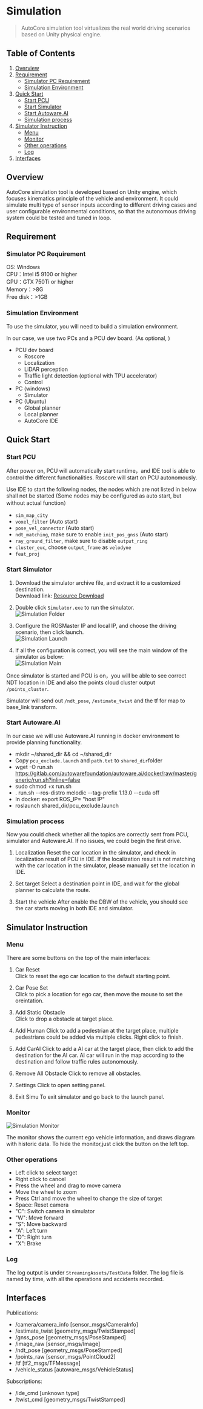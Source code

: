 # Simulation

> AutoCore simulation tool virtualizes the real world driving scenarios based on Unity physical engine.  

## Table of Contents
1. [Overview](#overview)
2. [Requirement](#requirement)
   - [Simulator PC Requirement](#simulator-pc-requirement)
   - [Simulation Environment](#simulation-environment)
3. [Quick Start](#quick-start)
   - [Start PCU](#start-pcu)
   - [Start Simulator](#start-simulator)
   - [Start Autoware.AI](#start-autowareai)
   - [Simulation process](#simulation-process)
4. [Simulator Instruction](#simulator-instruction)
   - [Menu](#menu)
   - [Monitor](#monitor)
   - [Other operations](#other-operations)
   - [Log](#log)
5. [Interfaces](#interfaces)


## Overview

AutoCore simulation tool is developed based on Unity engine, which focuses kinematics principle of the vehicle and environment. It could simulate multi type of sensor inputs according to different driving cases and user configurable environmental conditions, so that the autonomous driving system could be tested and tuned in loop.

## Requirement

### Simulator PC Requirement

OS: Windows  
CPU：Intel i5 9100 or higher  
GPU：GTX 750Ti or higher  
Memory：>8G  
Free disk：>1GB  

### Simulation Environment

To use the simulator, you will need to build a simulation environment. 

In our case, we use two PCs and a PCU dev board. (As optional, )

- PCU dev board
  - Roscore
  - Localization
  - LiDAR perception
  - Traffic light detection (optional with TPU accelerator)
  - Control
- PC (windows)
  - Simulator
- PC (Ubuntu)
  - Global planner
  - Local planner
  - AutoCore IDE

## Quick Start

### Start PCU

After power on, PCU will automatically start runtime，and IDE tool is able to control the different functionalities. Roscore will start on PCU autonomously.

Use IDE to start the following nodes, the nodes which are not listed in below shall not be started (Some nodes may be configured as auto start, but without actual function）

- `sim_map_city`
- `voxel_filter` (Auto start)
- `pose_vel_connector` (Auto start)
- `ndt_matching`, make sure to enable `init_pos_gnss` (Auto start)
- `ray_ground_filter`, make sure to disable `output_ring`
- `cluster_euc`, choose `output_frame` as `velodyne`
- `feat_proj`

### Start Simulator

1. Download the simulator archive file, and extract it to a customized destination.  
   Download link: [Resource Download](Resource_download.md#simulation)

2. Double click `Simulator.exe` to run the simulator.  
   ![Simulation Folder](images/Simulation_folder.png "Simulation Folder")
  
3. Configure the ROSMaster IP and local IP, and choose the driving scenario, then click launch.  
   ![Simulation Launch](images/Simulation_launch.jpg "Simulation Launch") 

4. If all the configuration is correct, you will see the main window of the simulator as below:  
   ![Simulation Main](images/Simulation_main.jpg "Simulation Main") 

Once simulator is started and PCU is on，you will be able to see correct NDT location in IDE and also the points cloud cluster output `/points_cluster`.

Simulator will send out `/ndt_pose`, `/estimate_twist` and the tf for map to base_link transform. 

### Start Autoware.AI

In our case we will use Autoware.AI running in docker environment to provide planning functionality.


* mkdir ~/shared_dir && cd ~/shared_dir
* Copy `pcu_exclude.launch` and `path.txt` to `shared_dir`folder
* wget -O run.sh https://gitlab.com/autowarefoundation/autoware.ai/docker/raw/master/generic/run.sh?inline=false
* sudo chmod +x run.sh
* . run.sh --ros-distro melodic --tag-prefix 1.13.0 --cuda off
* In docker: export ROS_IP= "host IP"
* roslaunch shared_dir/pcu_exclude.launch

### Simulation process

Now you could check whether all the topics are correctly sent from PCU, simulator and Autoware.AI. If no issues, we could begin the first drive.

1. Localization
   Reset the car location in the simulator, and check in localization result of PCU in IDE. If the localization result is not matching with the car location in the simulator, please manually set the location in IDE.

2. Set target
   Select a destination point in IDE, and wait for the global planner to calculate the route.

3. Start the vehicle
   After enable the DBW of the vehicle, you should see the car starts moving in both IDE and simulator.

## Simulator Instruction

### Menu

There are some buttons on the top of the main interfaces:

1. Car Reset  
   Click to reset the ego car location to the default starting point.

2. Car Pose Set  
   Click to pick a location for ego car, then move the mouse to set the oreintation.

3. Add Static Obstacle  
   Click to drop a obstacle at target place.

4. Add Human
   Click to add a pedestrian at the target place, multiple pedestrians could be added via multiple clicks. Right click to finish. 

5. Add CarAI
   Click to add a AI car at the target place, then click to add the destination for the AI car. AI car will run in the map according to the destination and follow traffic rules autonomously.

6. Remove All Obstacle
   Click to remove all obstacles.

7. Settings
   Click to open setting panel.

8. Exit Simu
   To exit simulator and go back to the launch panel.

### Monitor

![Simulation Monitor](images/Simulation_monitor.jpg "Simulation Monitor")

The monitor shows the current ego vehicle information, and draws diagram with historic data. To hide the monitor,just click the button on the left top. 

### Other operations

- Left click to select target
- Right click to cancel
- Press the wheel and drag to move camera
- Move the wheel to zoom
- Press Ctrl and move the wheel to change the size of target
- Space: Reset camera
- "C": Switch camera in simulator
- "W": Move forward
- "S": Move backward
- "A": Left turn
- "D": Right turn
- "X": Brake

### Log

The log output is under `StreamingAssets/TestData` folder. The log file is named by time, with all the operations and accidents recorded.

## Interfaces

Publications:  
* /camera/camera_info [sensor_msgs/CameraInfo]  
* /estimate_twist [geometry_msgs/TwistStamped]  
* /gnss_pose [geometry_msgs/PoseStamped]  
* /image_raw [sensor_msgs/Image]  
* /ndt_pose [geometry_msgs/PoseStamped]  
* /points_raw [sensor_msgs/PointCloud2]  
* /tf [tf2_msgs/TFMessage]  
* /vehicle_status [autoware_msgs/VehicleStatus]  

Subscriptions:  
* /ide_cmd [unknown type]  
* /twist_cmd [geometry_msgs/TwistStamped]  


